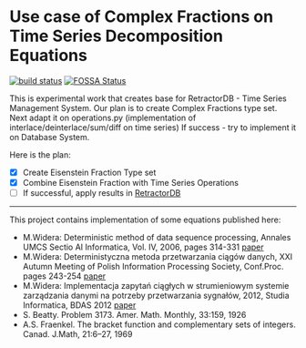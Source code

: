 # Use case of Complex Fractions on Time Series Decomposition Equations

[![build status](
  http://img.shields.io/travis/michalwidera/equations/master.svg?style=flat)](
 https://travis-ci.org/michalwidera/equations)
[![FOSSA Status](https://app.fossa.com/api/projects/git%2Bgithub.com%2Fmichalwidera%2Fequations.svg?type=shield)](https://app.fossa.com/projects/git%2Bgithub.com%2Fmichalwidera%2Fequations?ref=badge_shield)
 
This is experimental work that creates base for RetractorDB - Time Series Management System.
Our plan is to create Complex Fractions type set.
Next adapt it on operations.py (implementation of interlace/deinterlace/sum/diff on time series)
If success - try to implement it on Database System.

Here is the plan:
- [x] Create Eisenstein Fraction Type set
- [x] Combine Eisenstein Fraction with Time Series Operations
- [ ] If successful, apply results in [RetractorDB](http://retractordb.com)

---

This project contains implementation of some equations published here:

- M.Widera: Deterministic method of data sequence processing, Annales UMCS Sectio AI Informatica, Vol. IV, 2006, pages 314-331 [paper](https://www.academia.edu/1840564/Deterministic_method_of_data_sequence_processing)
- M.Widera: Deterministyczna metoda przetwarzania ciągów danych, XXI Autumn Meeting of Polish Information Processing Society, Conf.Proc. pages 243-254 [paper](https://www.academia.edu/1840563/Deterministyczna_metoda_przetwarzania_ciagow_danych)
- M.Widera: Implementacja zapytań ciągłych w strumieniowym systemie zarządzania danymi na potrzeby przetwarzania sygnałów, 2012, Studia Informatica, BDAS 2012 [paper](https://www.academia.edu/3008215/Widera_Implementacja_zapyta%C5%84_ci%C4%85g%C5%82ych_w_strumieniowym_systemie_zarz%C4%85dzania_danymi_dla_potrzeb_przetwarzania_sygna%C5%82%C3%B3w)
- S. Beatty. Problem 3173. Amer. Math. Monthly, 33:159, 1926
- A.S. Fraenkel. The bracket function and complementary sets of integers. Canad. J.Math, 21:6–27, 1969


